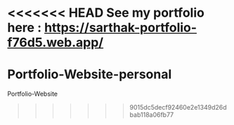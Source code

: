 <<<<<<< HEAD
See my portfolio here : https://sarthak-portfolio-f76d5.web.app/
=======
# Portfolio-Website-personal
Portfolio-Website
>>>>>>> 9015dc5decf92460e2e1349d26dbab118a06fb77
